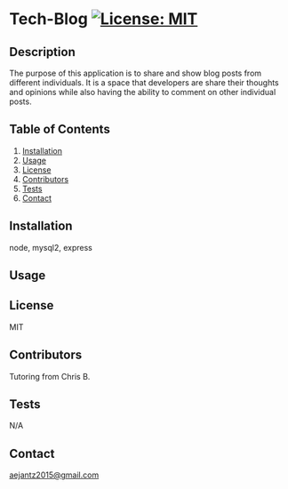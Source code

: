 # Tech-Blog [![License: MIT](https://img.shields.io/badge/License-MIT-yellow.svg)](https://opensource.org/licenses/MIT)

  ## Description
  The purpose of this application is to share and show blog posts from different individuals. It is a space that developers are share their thoughts and opinions while also having the ability to comment on other individual posts.

  ## Table of Contents
  1. [Installation](#installation)
  2. [Usage](#usage)
  3. [License](#license)
  4. [Contributors](#contributors)
  5. [Tests](#tests)
  6. [Contact](#contact)

  ## Installation
  node, mysql2, express

  ## Usage
  

  ## License
  MIT

  ## Contributors
  Tutoring from Chris B.

  ## Tests
  N/A

  ## Contact
  aejantz2015@gmail.com
